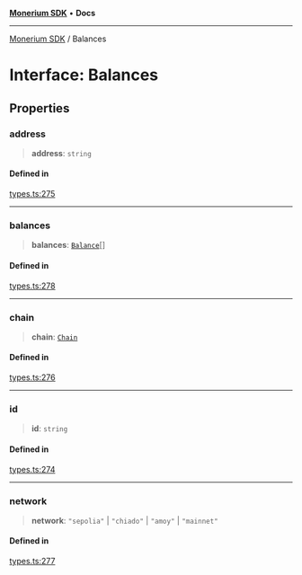 [**Monerium SDK**](../README.md) • **Docs**

---

[Monerium SDK](../README.md) / Balances

# Interface: Balances

## Properties

### address

> **address**: `string`

#### Defined in

[types.ts:275](https://github.com/monerium/js-monorepo/blob/6fd0ad80ad4e8d991580cbeedf4372ce7e758e51/packages/sdk/src/types.ts#L275)

---

### balances

> **balances**: [`Balance`](Balance.md)[]

#### Defined in

[types.ts:278](https://github.com/monerium/js-monorepo/blob/6fd0ad80ad4e8d991580cbeedf4372ce7e758e51/packages/sdk/src/types.ts#L278)

---

### chain

> **chain**: [`Chain`](../type-aliases/Chain.md)

#### Defined in

[types.ts:276](https://github.com/monerium/js-monorepo/blob/6fd0ad80ad4e8d991580cbeedf4372ce7e758e51/packages/sdk/src/types.ts#L276)

---

### id

> **id**: `string`

#### Defined in

[types.ts:274](https://github.com/monerium/js-monorepo/blob/6fd0ad80ad4e8d991580cbeedf4372ce7e758e51/packages/sdk/src/types.ts#L274)

---

### network

> **network**: `"sepolia"` \| `"chiado"` \| `"amoy"` \| `"mainnet"`

#### Defined in

[types.ts:277](https://github.com/monerium/js-monorepo/blob/6fd0ad80ad4e8d991580cbeedf4372ce7e758e51/packages/sdk/src/types.ts#L277)
